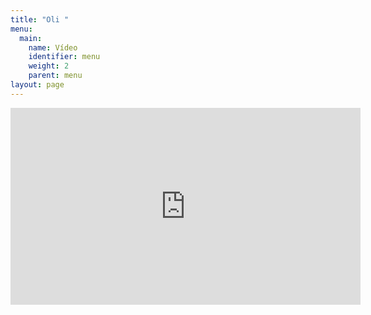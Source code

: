 ```yaml
---
title: "Oli "
menu:
  main:
    name: Vídeo
    identifier: menu
    weight: 2
    parent: menu
layout: page
---
```

<iframe width="560" height="315" src="https://www.youtube.com/embed/NQunCjYdAcU?controls=0" frameborder="0" allow="accelerometer; autoplay; encrypted-media; gyroscope; picture-in-picture" allowfullscreen></iframe>